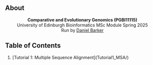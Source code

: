 <!-- 
*** README for Comparative and Evolutionary Genomics PGBI11115 Semester 2
-->
<!-- ABOUT -->
## About
<p align="center">
<b>Comparative and Evolutionary Genomics (PGBI11115)</b> <br>
University of Edinburgh Bioinformatics MSc Module Spring 2025 <br>
Run by <a href="https://edwebprofiles.ed.ac.uk/profile/daniel-barker">Daniel Barker</a><br>
</p>

<!-- TABLE OF CONTENTS -->
## Table of Contents
<ol>
<li>[Tutorial 1: Multiple Sequence Alignment](Tutorial1_MSA/)</li>
</ol>
